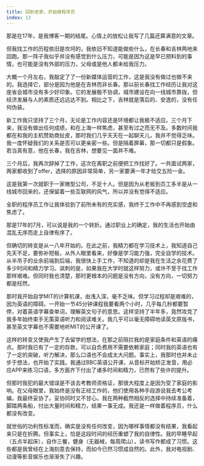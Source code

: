```yaml
---
title: 回到老家，开始做程序员
index: 13
---
```


那是在17年，是我博客一期的结尾。心情上的放松让我写了几篇还算满意的文章。

但我找工作的历程依旧是坎坷的，我依旧不知道能做些什么，在长春和吉林两地来回跑。那一阵子我似乎并没有感觉到什么压力，可能是因为这是早已预料到的事情，也可能是没有外部的压力，父母或是他人都未给我压力。

大概一个月左右，我敲定了了一份新媒体运营的工作，这是我没有做过也做不来的。我选择它，部分是因为他是在吉林而非长春。那以前长春找工作经历让我对这座省会城市没有多少好印象。它的发展极不协调，城市建设在向一线城市靠拢，但经济发展与人的素质还远远达不到。相比之下，吉林就是落后的、安逸的，没有任何伪装。

新工作我只坚持了三个月，无论是工作内容还是环境都让我极不适应。三个月下来，我没有做出任何成绩，和在上海一样焦虑，甚至有过之而无不及。多数时间我都在和我的主机赞助商扯皮，那时我们几乎天天在一起聊天儿，我并不觉得乏味。我一度怀疑我们的关系是否可以更亲密一些。但是隔着屏幕，那一切都只是假象。若当真有意，他在长春，我在吉林，想要见一面并不难。

三个月后，我再次辞掉了工作，这次在离职之前便把工作找好了。一共面试两家，两家都收到了offer，选择的原因非常简单，另一家要满一年才给交五险一金。

这是我第一次就职于一家微型公司，不足十人。但是因为从老板到员工多半是从一线城市回来的，还保留着一些互联网的风气，所以并没有觉得不适应。

全职的程序员工作让我体验到了前所未有的充实感，我终于工作中不再感到空虚和焦虑了。

那是17年的7月，可以说是我的一个转折。通过职业上的确定，我的生活也开始由混乱无序而走上自律有序了。

但确切的转变是从一八年开始的。在此之前，我精力都在学习技术上，我知道自己先天不足，要弥补短板，从外人眼里看来，好像是学习能力强，完全自学的技术。从半吊子的业余前端到后端，我很快上手工作，不知道的却是我在生活之余花费了多少时间和精力学习。讽刺的是，如果我在大学时就这样努力，或许不至于找工作那样艰难。但同时我也清楚，那时更根本的问题是没有方向，没有方向，一切努力都是枉然。

那时我开始自学MIT的计算机课，由浅入深，毫不乏味。但学习过程却是艰难的，因为英语的障碍。一开始一节45分钟课程我要看两个小时，几乎每几秒都要暂停，对着英语字幕查单词，理解英文句子的意思。这样坚持了半年多，竟然攻克了我多年始终束手无策英语听力和阅读难关。我几乎可以毫无障碍地读英文原版书，甚至英文字幕也不需要地听MIT的公开课了。

这样的转变又使我产生了去留学的想法，在那之前阻拦我的是家庭条件和英语的痛点。那时我已有了一定的存款，可以自负费用不需要依赖家庭；同时我的英语也有了一定的突破，听力解决，那么口语也不会成太大问题。事实上，我那时也并未止步于想法，也开始了实践。我通过BBC英语公开课，从音标开始矫正发音，用必应APP来练习口语，多方面齐下付出了诸多时间和精力，已然有了些许的提升。

但那时我犯的最大错误是不该去考教师资格证，那很大程度上是因为受了家庭的影响。在父母眼里，我始终是没有正经工作的，他们使用各种手段游说我去考公考编。我最终妥协了。妥协同时又不甘心。我在两种截然相反的选择中持续准备着，脚踏两条船，付出大量时间和精力，结果一事无成。我还是一样做着程序员，什么都没有改变。

就世俗的功利性标准而，确实是没有任何改变，因为哪样事情都没有结果，我看起来只是在折腾。但事实上，恰是这段时间的经历重塑了我的自律性。我的早睡早起（五点半起床），自作三餐，健身（无器械，每周爬山），读书写作都成了习惯。这些都是我曾经在上海刻意去保持，而如今已然习惯成自然的。此外，我对电视剧、动漫等影音娱乐也渐渐失了兴趣。
